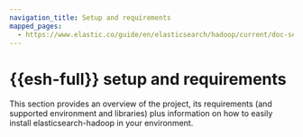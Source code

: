 ```yaml
---
navigation_title: Setup and requirements
mapped_pages:
  - https://www.elastic.co/guide/en/elasticsearch/hadoop/current/doc-sections.html#_setup_requirements
---
```

# {{esh-full}} setup and requirements

This section provides an overview of the project, its requirements (and supported environment and libraries) plus information on how to easily install elasticsearch-hadoop in your environment.
